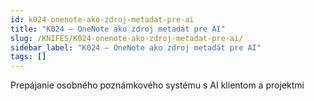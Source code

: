 ```yaml
---
id: k024-onenote-ako-zdroj-metadat-pre-ai
title: "K024 – OneNote ako zdroj metadát pre AI"
slug: /KNIFES/K024-onenote-ako-zdroj-metadat-pre-ai/
sidebar_label: "K024 – OneNote ako zdroj metadát pre AI"
tags: []
---
```


Prepájanie osobného poznámkového systému s AI klientom a projektmi

